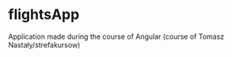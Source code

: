 # flightsApp

Application made during the course of Angular (course of Tomasz Nastały/strefakursow)
